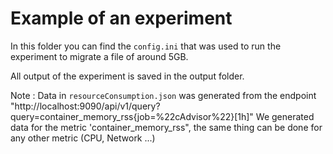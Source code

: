 # Example of an experiment 

In this folder you can find the `config.ini` that was used to run the experiment to migrate a file of around 5GB.

All output of the experiment is saved in the output folder.

Note :  Data in `resourceConsumption.json`  was generated from the endpoint "http://localhost:9090/api/v1/query?query=container_memory_rss{job=%22cAdvisor%22}[1h]"
We generated data for the metric 'container_memory_rss", the same thing can be done for any other metric (CPU, Network ...)
